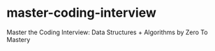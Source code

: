 # master-coding-interview
Master the Coding Interview: Data Structures + Algorithms by Zero To Mastery
